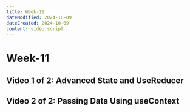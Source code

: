 ```yaml
---
title: Week-11
dateModified: 2024-10-09
dateCreated: 2024-10-09
content: video script
---
```


# Week-11

## Video 1 of 2: Advanced State and UseReducer

## Video 2 of 2: Passing Data Using useContext

